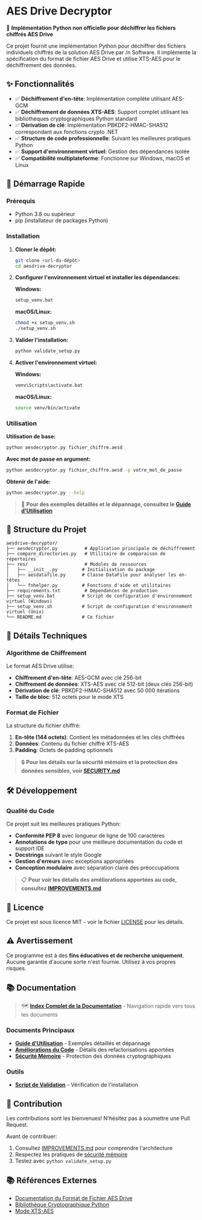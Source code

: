 # AES Drive Decryptor

🔐 **Implémentation Python non officielle pour déchiffrer les fichiers chiffrés AES Drive**

Ce projet fournit une implémentation Python pour déchiffrer des fichiers individuels chiffrés de la solution AES Drive par /n Software. Il implémente la spécification du format de fichier AES Drive et utilise XTS-AES pour le déchiffrement des données.

## ✨ Fonctionnalités

- ✅ **Déchiffrement d'en-tête**: Implémentation complète utilisant AES-GCM
- ✅ **Déchiffrement de données XTS-AES**: Support complet utilisant les bibliothèques cryptographiques Python standard
- ✅ **Dérivation de clé**: Implémentation PBKDF2-HMAC-SHA512 correspondant aux fonctions crypto .NET
- ✅ **Structure de code professionnelle**: Suivant les meilleures pratiques Python
- ✅ **Support d'environnement virtuel**: Gestion des dépendances isolée
- ✅ **Compatibilité multiplateforme**: Fonctionne sur Windows, macOS et Linux

## 🚀 Démarrage Rapide

### Prérequis

- Python 3.8 ou supérieur
- pip (installateur de packages Python)

### Installation

1. **Cloner le dépôt:**
   ```bash
   git clone <url-du-dépôt>
   cd aesdrive-decryptor
   ```

2. **Configurer l'environnement virtuel et installer les dépendances:**
   
   **Windows:**
   ```cmd
   setup_venv.bat
   ```
   
   **macOS/Linux:**
   ```bash
   chmod +x setup_venv.sh
   ./setup_venv.sh
   ```

3. **Valider l'installation:**
   ```bash
   python validate_setup.py
   ```

4. **Activer l'environnement virtuel:**
   
   **Windows:**
   ```cmd
   venv\Scripts\activate.bat
   ```
   
   **macOS/Linux:**
   ```bash
   source venv/bin/activate
   ```

### Utilisation

**Utilisation de base:**
```bash
python aesdecryptor.py fichier_chiffre.aesd
```

**Avec mot de passe en argument:**
```bash
python aesdecryptor.py fichier_chiffre.aesd -p votre_mot_de_passe
```

**Obtenir de l'aide:**
```bash
python aesdecryptor.py --help
```

> 📖 **Pour des exemples détaillés et le dépannage, consultez le [Guide d'Utilisation](USAGE.md)**

## 📁 Structure du Projet

```
aesdrive-decryptor/
├── aesdecryptor.py          # Application principale de déchiffrement
├── compare_directories.py   # Utilitaire de comparaison de répertoires
├── res/                     # Modules de ressources
│   ├── __init__.py         # Initialisation du package
│   ├── aesdatafile.py      # Classe DataFile pour analyser les en-têtes
│   └── fnhelper.py         # Fonctions d'aide et utilitaires
├── requirements.txt         # Dépendances de production
├── setup_venv.bat          # Script de configuration d'environnement virtuel (Windows)
├── setup_venv.sh           # Script de configuration d'environnement virtuel (Unix)
└── README.md               # Ce fichier
```

## 🔧 Détails Techniques

### Algorithme de Chiffrement

Le format AES Drive utilise:
- **Chiffrement d'en-tête**: AES-GCM avec clé 256-bit
- **Chiffrement de données**: XTS-AES avec clé 512-bit (deux clés 256-bit)
- **Dérivation de clé**: PBKDF2-HMAC-SHA512 avec 50 000 itérations
- **Taille de bloc**: 512 octets pour le mode XTS

### Format de Fichier

La structure du fichier chiffré:
1. **En-tête (144 octets)**: Contient les métadonnées et les clés chiffrées
2. **Données**: Contenu du fichier chiffré XTS-AES
3. **Padding**: Octets de padding optionnels

> 🔒 **Pour les détails sur la sécurité mémoire et la protection des données sensibles, voir [SECURITY.md](SECURITY.md)**

## 🛠️ Développement

### Qualité du Code

Ce projet suit les meilleures pratiques Python:

- **Conformité PEP 8** avec longueur de ligne de 100 caractères
- **Annotations de type** pour une meilleure documentation du code et support IDE
- **Docstrings** suivant le style Google
- **Gestion d'erreurs** avec exceptions appropriées
- **Conception modulaire** avec séparation claire des préoccupations

> 📋 **Pour voir les détails des améliorations apportées au code, consultez [IMPROVEMENTS.md](IMPROVEMENTS.md)**

## 📄 Licence

Ce projet est sous licence MIT - voir le fichier [LICENSE](LICENSE) pour les détails.

## ⚠️ Avertissement

Ce programme est à des **fins éducatives et de recherche uniquement**. Aucune garantie d'aucune sorte n'est fournie. Utilisez à vos propres risques.

## 📚 Documentation

> 🗺️ **[Index Complet de la Documentation](DOCS.md)** - Navigation rapide vers tous les documents

### Documents Principaux
- **[Guide d'Utilisation](USAGE.md)** - Exemples détaillés et dépannage
- **[Améliorations du Code](IMPROVEMENTS.md)** - Détails des refactorisations apportées
- **[Sécurité Mémoire](SECURITY.md)** - Protection des données cryptographiques

### Outils
- **[Script de Validation](validate_setup.py)** - Vérification de l'installation

## 🤝 Contribution

Les contributions sont les bienvenues! N'hésitez pas à soumettre une Pull Request.

Avant de contribuer:
1. Consultez [IMPROVEMENTS.md](IMPROVEMENTS.md) pour comprendre l'architecture
2. Respectez les pratiques de [sécurité mémoire](SECURITY.md)
3. Testez avec `python validate_setup.py`

## 📚 Références Externes

- [Documentation du Format de Fichier AES Drive](https://cdn.nsoftware.com/help/NEH/app/nsoftware.AESDrive.htm#pg_aesdfileformat)
- [Bibliothèque Cryptographique Python](https://cryptography.io/)
- [Mode XTS-AES](https://cryptography.io/en/latest/hazmat/primitives/symmetric-encryption/#cryptography.hazmat.primitives.ciphers.modes.XTS)
